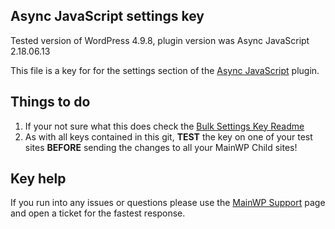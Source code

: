 ## Async JavaScript settings key

Tested version of WordPress 4.9.8, plugin version was Async JavaScript 2.18.06.13

This file is a key for for the settings section of the [Async JavaScript](https://wordpress.org/plugins/async-javascript/) plugin. 

## Things to do

1. If your not sure what this does check the [Bulk Settings Key Readme](https://github.com/mainwp/Bulk-Setting-Manager-Keys/blob/master/README.md)
2. As with all keys contained in this git, **TEST** the key on one of your test sites **BEFORE** sending the changes to all your MainWP Child sites!

## Key help

If you run into any issues or questions please use the [MainWP Support](https://mainwp.com/support/) page and open a ticket for the fastest response.
